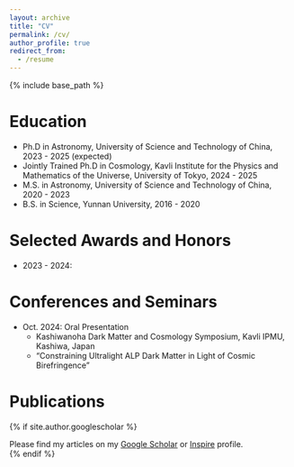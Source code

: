 ```yaml
---
layout: archive
title: "CV"
permalink: /cv/
author_profile: true
redirect_from:
  - /resume
---
```


{% include base_path %}


Education
======
* Ph.D in Astronomy, University of Science and Technology of China, 2023 - 2025 (expected)
* Jointly Trained Ph.D in Cosmology, Kavli Institute for the Physics and Mathematics of the Universe, University of Tokyo, 2024 - 2025
* M.S. in Astronomy, University of Science and Technology of China, 2020 - 2023
* B.S. in Science, Yunnan University, 2016 - 2020

Selected Awards and Honors
======
* 2023 - 2024: 

Conferences and Seminars
======
* Oct. 2024: Oral Presentation
  * Kashiwanoha Dark Matter and Cosmology Symposium, Kavli IPMU, Kashiwa, Japan
  * “Constraining Ultralight ALP Dark Matter in Light of Cosmic Birefringence”



Publications
======
{% if site.author.googlescholar %}
  <div class="wordwrap">Please find my articles on my <a href="{{site.author.googlescholar}}">Google Scholar</a> or <a href="https://inspirehep.net/authors/2789730?ui-citation-summary=true">Inspire</a> profile.</div>
{% endif %}
